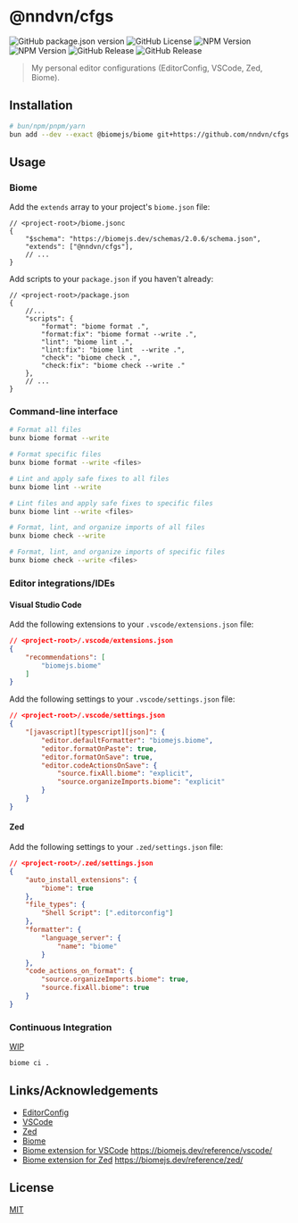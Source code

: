 # @nndvn/cfgs

![GitHub package.json version](https://img.shields.io/github/package-json/v/nndvn/cfgs?logo=subversion&label=Version)
![GitHub License](https://img.shields.io/github/license/nndvn/cfgs?logo=unlicense&label=License)
![NPM Version](https://img.shields.io/npm/v/%40biomejs%2Fbiome-sss?logo=biome)
![NPM Version](https://img.shields.io/npm/v/bun?logo=bun&label=Bun)
![GitHub Release](https://img.shields.io/github/v/release/zed-industries/zed?logo=zedindustries&label=Zed)
![GitHub Release](https://img.shields.io/github/v/release/microsoft/vscode?logo=vscodium&label=Visual+Studio+Code)

> My personal editor configurations (EditorConfig, VSCode, Zed, Biome).

## Installation

```bash
# bun/npm/pnpm/yarn
bun add --dev --exact @biomejs/biome git+https://github.com/nndvn/cfgs.git
```

## Usage

### Biome

Add the `extends` array to your project's `biome.json` file:

```jsonc
// <project-root>/biome.jsonc
{
    "$schema": "https://biomejs.dev/schemas/2.0.6/schema.json",
    "extends": ["@nndvn/cfgs"],
    // ...
}
```

Add scripts to your `package.json` if you haven't already:

```jsonc
// <project-root>/package.json
{
    //...
    "scripts": {
		"format": "biome format .",
		"format:fix": "biome format --write .",
		"lint": "biome lint .",
		"lint:fix": "biome lint  --write .",
		"check": "biome check .",
		"check:fix": "biome check --write ."
	},
    // ...
}
```

### Command-line interface

```bash
# Format all files
bunx biome format --write

# Format specific files
bunx biome format --write <files>

# Lint and apply safe fixes to all files
bunx biome lint --write

# Lint files and apply safe fixes to specific files
bunx biome lint --write <files>

# Format, lint, and organize imports of all files
bunx biome check --write

# Format, lint, and organize imports of specific files
bunx biome check --write <files>
```

### Editor integrations/IDEs

#### Visual Studio Code

Add the following extensions to your `.vscode/extensions.json` file:

```json
// <project-root>/.vscode/extensions.json
{
	"recommendations": [
		"biomejs.biome"
	]
}
```

Add the following settings to your `.vscode/settings.json` file:

```json
// <project-root>/.vscode/settings.json
{
	"[javascript][typescript][json]": {
		"editor.defaultFormatter": "biomejs.biome",
		"editor.formatOnPaste": true,
		"editor.formatOnSave": true,
		"editor.codeActionsOnSave": {
			"source.fixAll.biome": "explicit",
			"source.organizeImports.biome": "explicit"
		}
	}
}
```

#### Zed

Add the following settings to your `.zed/settings.json` file:

```json
// <project-root>/.zed/settings.json
{
	"auto_install_extensions": {
		"biome": true
	},
	"file_types": {
		"Shell Script": [".editorconfig"]
	},
	"formatter": {
		"language_server": {
			"name": "biome"
		}
	},
	"code_actions_on_format": {
		"source.organizeImports.biome": true,
		"source.fixAll.biome": true
	}
}
```

### Continuous Integration 

[WIP](https://biomejs.dev/recipes/continuous-integration/)

```bash
biome ci .
```

## Links/Acknowledgements

 - [EditorConfig](https://editorconfig.org/)
 - [VSCode](https://code.visualstudio.com/docs/configure/settings#_workspace-settings)
 - [Zed](https://zed.dev/docs/configuring-zed#settings-files)
 - [Biome](https://biomejs.dev/guides/getting-started/)
 - [Biome extension for VSCode](https://github.com/biomejs/biome-vscode) https://biomejs.dev/reference/vscode/
 - [Biome extension for Zed](https://github.com/biomejs/biome-zed) https://biomejs.dev/reference/zed/

## License

[MIT](https://choosealicense.com/licenses/mit/)

